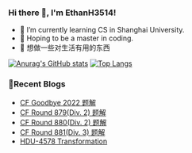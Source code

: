 ### Hi there 👋, I'm EthanH3514!

- 🌱 I’m currently learning CS in Shanghai University.
- 🎈 Hoping to be a master in coding.
- 🧐 想做一些对生活有用的东西

[![Anurag's GitHub stats](https://github-readme-stats.vercel.app/api?username=EthanH3514&show_icons=true&theme=tokyonight)](https://github.com/anuraghazra/github-readme-stats)
[![Top Langs](https://github-readme-stats.vercel.app/api/top-langs/?username=EthanH3514&layout=compact)](https://github.com/anuraghazra/github-readme-stats)

### **📝Recent Blogs**
<!-- BLOG-POST-LIST:START -->
- [CF Goodbye 2022 题解](https://ethanh3514.github.io/2023/06/22/CF-Goodbye-2022-%E9%A2%98%E8%A7%A3/)
- [CF Round 879&lpar;Div. 2&rpar; 题解](https://ethanh3514.github.io/2023/06/21/CF-Round-879-Div-2-%E9%A2%98%E8%A7%A3/)
- [CF Round 880&lpar;Div. 2&rpar; 题解](https://ethanh3514.github.io/2023/06/21/CF-Round-880-Div-2-%E9%A2%98%E8%A7%A3/)
- [CF Round 881&lpar;Div. 3&rpar; 题解](https://ethanh3514.github.io/2023/06/21/CF-Round-881-Div-3-%E9%A2%98%E8%A7%A3/)
- [HDU-4578 Transformation](https://ethanh3514.github.io/2023/06/16/HDU-4578-Transformation/)
<!-- BLOG-POST-LIST:END -->
